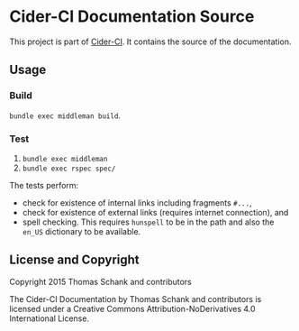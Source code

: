 # Cider-CI Documentation Source

This project is part of [Cider-CI](https://github.com/cider-ci/cider-ci). It
contains the source of the documentation. 

## Usage 

### Build 

`bundle exec middleman build`. 

### Test 

1. `bundle exec middleman`  
2. `bundle exec rspec spec/`

The tests perform: 

* check for existence of internal links including fragments `#...`,  
* check for existence of external links (requires internet connection), and
* spell checking. This requires `hunspell` to be in the path and also the
    `en_US` dictionary to be available.


## License and Copyright

Copyright 2015 Thomas Schank and contributors

The Cider-CI Documentation by Thomas Schank and contributors is licensed under
a Creative Commons Attribution-NoDerivatives 4.0 International License.



